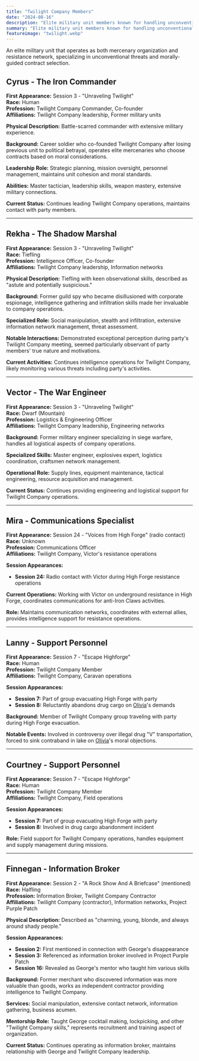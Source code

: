 ```yaml
---
title: "Twilight Company Members"
date: "2024-08-16"
description: "Elite military unit members known for handling unconventional threats and resistance operations"
summary: "Elite military unit members known for handling unconventional threats and resistance operations"
featureimage: "twilight.webp"
---
```


An elite military unit that operates as both mercenary organization and resistance network, specializing in unconventional threats and morally-guided contract selection.

## Cyrus - The Iron Commander

**First Appearance:** Session 3 - "Unraveling Twilight"  
**Race:** Human  
**Profession:** Twilight Company Commander, Co-founder  
**Affiliations:** Twilight Company leadership, Former military units

**Physical Description:** Battle-scarred commander with extensive military experience.

**Background:** Career soldier who co-founded Twilight Company after losing previous unit to political betrayal, operates elite mercenaries who choose contracts based on moral considerations.

**Leadership Role:** Strategic planning, mission oversight, personnel management, maintains unit cohesion and moral standards.

**Abilities:** Master tactician, leadership skills, weapon mastery, extensive military connections.

**Current Status:** Continues leading Twilight Company operations, maintains contact with party members.

---

## Rekha - The Shadow Marshal

**First Appearance:** Session 3 - "Unraveling Twilight"  
**Race:** Tiefling  
**Profession:** Intelligence Officer, Co-founder  
**Affiliations:** Twilight Company leadership, Information networks

**Physical Description:** Tiefling with keen observational skills, described as "astute and potentially suspicious."

**Background:** Former guild spy who became disillusioned with corporate espionage, intelligence gathering and infiltration skills made her invaluable to company operations.

**Specialized Role:** Social manipulation, stealth and infiltration, extensive information network management, threat assessment.

**Notable Interactions:** Demonstrated exceptional perception during party's Twilight Company meeting, seemed particularly observant of party members' true nature and motivations.

**Current Activities:** Continues intelligence operations for Twilight Company, likely monitoring various threats including party's activities.

---

## Vector - The War Engineer

**First Appearance:** Session 3 - "Unraveling Twilight"  
**Race:** Dwarf (Mountain)  
**Profession:** Logistics & Engineering Officer  
**Affiliations:** Twilight Company leadership, Engineering networks

**Background:** Former military engineer specializing in siege warfare, handles all logistical aspects of company operations.

**Specialized Skills:** Master engineer, explosives expert, logistics coordination, craftsmen network management.

**Operational Role:** Supply lines, equipment maintenance, tactical engineering, resource acquisition and management.

**Current Status:** Continues providing engineering and logistical support for Twilight Company operations.

---

## Mira - Communications Specialist

**First Appearance:** Session 24 - "Voices from High Forge" (radio contact)  
**Race:** Unknown  
**Profession:** Communications Officer  
**Affiliations:** Twilight Company, Victor's resistance operations

**Session Appearances:**
- **Session 24:** Radio contact with Victor during High Forge resistance operations

**Current Operations:** Working with Victor on underground resistance in High Forge, coordinates communications for anti-Iron Claws activities.

**Role:** Maintains communication networks, coordinates with external allies, provides intelligence support for resistance operations.

---

## Lanny - Support Personnel

**First Appearance:** Session 7 - "Escape Highforge"  
**Race:** Human  
**Profession:** Twilight Company Member  
**Affiliations:** Twilight Company, Caravan operations

**Session Appearances:**
- **Session 7:** Part of group evacuating High Forge with party
- **Session 8:** Reluctantly abandons drug cargo on [Olivia](/player-characters/olivia)'s demands

**Background:** Member of Twilight Company group traveling with party during High Forge evacuation.

**Notable Events:** Involved in controversy over illegal drug "V" transportation, forced to sink contraband in lake on [Olivia](/player-characters/olivia)'s moral objections.

---

## Courtney - Support Personnel

**First Appearance:** Session 7 - "Escape Highforge"  
**Race:** Human  
**Profession:** Twilight Company Member  
**Affiliations:** Twilight Company, Field operations

**Session Appearances:**
- **Session 7:** Part of group evacuating High Forge with party
- **Session 8:** Involved in drug cargo abandonment incident

**Role:** Field support for Twilight Company operations, handles equipment and supply management during missions.

---

## Finnegan - Information Broker

**First Appearance:** Session 2 - "A Rock Show And A Briefcase" (mentioned)  
**Race:** Halfling  
**Profession:** Information Broker, Twilight Company Contractor  
**Affiliations:** Twilight Company (contractor), Information networks, Project Purple Patch

**Physical Description:** Described as "charming, young, blonde, and always around shady people."

**Session Appearances:**
- **Session 2:** First mentioned in connection with George's disappearance
- **Session 3:** Referenced as information broker involved in Project Purple Patch
- **Session 16:** Revealed as George's mentor who taught him various skills

**Background:** Former merchant who discovered information was more valuable than goods, works as independent contractor providing intelligence to Twilight Company.

**Services:** Social manipulation, extensive contact network, information gathering, business acumen.

**Mentorship Role:** Taught George cocktail making, lockpicking, and other "Twilight Company skills," represents recruitment and training aspect of organization.

**Current Status:** Continues operating as information broker, maintains relationship with George and Twilight Company leadership.